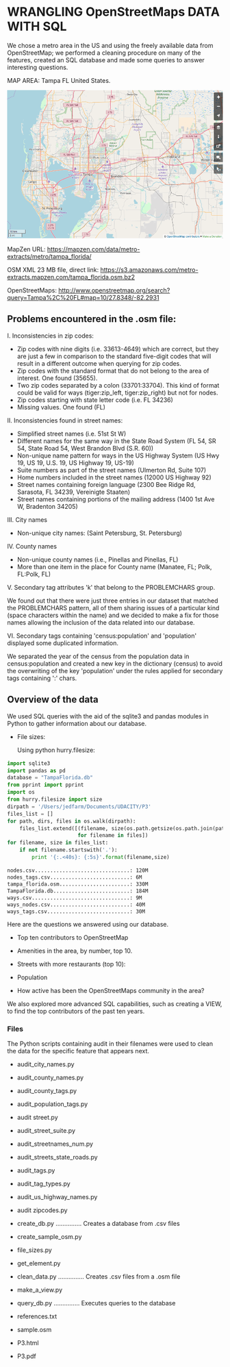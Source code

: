 #         WRANGLING OpenStreetMaps DATA WITH SQL

We chose a metro area in the US and using the freely available data from OpenStreetMap; we performed a cleaning procedure on many of the features, created an SQL database and made some queries to answer interesting questions.

MAP AREA: Tampa FL United States.

![image](https://github.com/jedfarm/Data-Wrangling-OpenStreetMaps-SQL/blob/master/TampaBay.png)


MapZen URL: https://mapzen.com/data/metro-extracts/metro/tampa_florida/

OSM XML 23 MB file, direct link:
https://s3.amazonaws.com/metro-extracts.mapzen.com/tampa_florida.osm.bz2

OpenStreetMaps: http://www.openstreetmap.org/search?query=Tampa%2C%20FL#map=10/27.8348/-82.2931


## Problems encountered in the .osm file:

I. Inconsistencies in zip codes:

   - Zip codes with nine digits (i.e. 33613-4649) which are correct, but they are just a few in comparison to the standard five-digit codes that will result in a different outcome when querying for zip codes.
   - Zip codes with the standard format that do not belong to the area of interest. One found (35655).
   - Two zip codes separated by a colon (33701:33704). This kind of format could be valid for ways (tiger:zip_left, tiger:zip_right) but not for nodes.
   - Zip codes starting with state letter code (i.e. FL 34236)
   - Missing values. One found (FL)


II. Inconsistencies found in street names:

- Simplified street names (i.e. 51st St W)
- Different names for the same way in the State Road System (FL 54, SR 54, State Road 54, West Brandon Blvd (S.R. 60))
- Non-unique name pattern for ways in the US Highway System (US Hwy 19, US 19, U.S. 19, US Highway 19, US-19)
- Suite numbers as part of the street names (Ulmerton Rd, Suite 107)
- Home numbers included in the street names (12000 US Highway 92)
- Street names containing foreign language (2300 Bee Ridge Rd, Sarasota, FL 34239, Vereinigte Staaten) 
- Street names containing portions of the mailing address (1400 1st Ave W, Bradenton 34205)
 

III. City names
- Non-unique city names: (Saint Petersburg, St. Petersburg)

IV. County names
- Non-unique county names (i.e., Pinellas and Pinellas, FL)
- More than one item in the place for County name (Manatee, FL; Polk, FL:Polk, FL)

V. Secondary tag attributes 'k' that belong to the PROBLEMCHARS group.

We found out that there were just three entries in our dataset that matched the PROBLEMCHARS pattern, all of them sharing issues of a particular kind (space characters within the name) and we decided to make a fix for those names allowing the inclusion of the data related into our database.

VI. Secondary tags containing 'census:population' and 'population' displayed some duplicated information.

We separated the year of the census from the population data in census:population and created a new key in the dictionary (census) to avoid the overwriting of the key 'population' under the rules applied for secondary tags containing ':' chars. 


## Overview of the data

We used SQL queries with the aid of the sqlite3 and pandas modules in Python to gather information about our database.

- File sizes:

  Using python hurry.filesize:


```python
import sqlite3
import pandas as pd
database = "TampaFlorida.db"
from pprint import pprint
import os
from hurry.filesize import size
dirpath = '/Users/jedfarm/Documents/UDACITY/P3'
files_list = []
for path, dirs, files in os.walk(dirpath):
    files_list.extend([(filename, size(os.path.getsize(os.path.join(path, filename)))) 
                       for filename in files])
for filename, size in files_list:
    if not filename.startswith('.'):
        print '{:.<40s}: {:5s}'.format(filename,size)
```

    nodes.csv...............................: 120M 
    nodes_tags.csv..........................: 6M   
    tampa_florida.osm.......................: 330M 
    TampaFlorida.db.........................: 184M 
    ways.csv................................: 9M   
    ways_nodes.csv..........................: 40M  
    ways_tags.csv...........................: 30M  



Here are the questions we answered using our database. 

- Top ten contributors to OpenStreetMap

- Amenities in the area, by number, top 10.

- Streets with more restaurants (top 10):

- Population

- How active has been the OpenStreetMaps community in the area? 


We also explored more advanced SQL capabilities, such as creating a VIEW, to find the top contributors of the past ten years.


### Files 

The Python scripts containing audit in their filenames were used to clean the data for the specific feature that appears next.

- audit_city_names.py
- audit_county_names.py
- audit_county_tags.py
- audit_population_tags.py
- audit street.py
- audit_street_suite.py
- audit_streetnames_num.py
- audit_streets_state_roads.py
- audit_tags.py
- audit_tag_types.py
- audit_us_highway_names.py
- audit zipcodes.py

- create_db.py …………… Creates a database from .csv files
- create_sample_osm.py
- file_sizes.py
- get_element.py
- clean_data.py …………… Creates .csv files from a .osm file
- make_a_view.py
- query_db.py  …………… Executes queries to the database
- references.txt 
- sample.osm

- P3.html
- P3.pdf



